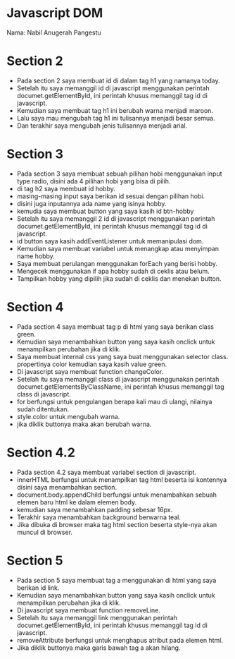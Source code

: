 # Javascript DOM

Nama: Nabil Anugerah Pangestu

# Section 2
- Pada section 2 saya membuat id di dalam tag h1 yang namanya today.
- Setelah itu saya memanggil id di javascript menggunakan perintah documet.getElementById, ini perintah khusus memanggil tag id di javascript.
- Kemudian saya membuat tag h1 ini berubah warna menjadi maroon.
- Lalu saya mau mengubah tag h1 ini tulisannya menjadi besar semua.
- Dan terakhir saya mengubah jenis tulisannya menjadi arial.

# Section 3
- Pada section 3 saya membuat sebuah pilihan hobi menggunakan input type radio, disini ada 4 pilihan hobi yang bisa di pilih.
- di tag h2 saya membuat id hobby.
- masing-masing input saya berikan id sesuai dengan pilihan hobi.
- disini juga inputannya ada name yang isinya hobby.
- kemudia saya membuat button yang saya kasih id btn-hobby
-  Setelah itu saya memanggil 2 id di javascript menggunakan perintah documet.getElementById, ini perintah khusus memanggil tag id di javascript.
-  id button saya kasih addEventListener untuk memanipulasi dom.
-  Kemudian saya membuat variabel untuk menangkap atau menyimpan name hobby.
-  Saya membuat perulangan menggunakan forEach yang berisi hobby.
-  Mengecek menggunakan if apa hobby sudah di ceklis atau belum.
-  Tampilkan hobby yang dipilih jika sudah di ceklis dan menekan button.

# Section 4
- Pada section 4 saya membuat tag p di html yang saya berikan class green.
- Kemudian saya menambahkan button yang saya kasih onclick untuk menampilkan perubahan jika di klik.
- Saya membuat internal css yang saya buat menggunakan selector class. propertinya color kemudian saya kasih value green.
- Di javascript saya membuat function changeColor.
- Setelah itu saya memanggil class di javascript menggunakan perintah documet.getElementsByClassName, ini perintah khusus memanggil tag class di javascript.
- for berfungsi untuk pengulangan berapa kali mau di ulangi, nilainya sudah ditentukan.
- style.color untuk mengubah warna.
- jika diklik buttonya maka akan berubah warna.

# Section 4.2
- Pada section 4.2 saya membuat variabel section di javascript.
- innerHTML berfungsi untuk menampilkan tag html beserta isi kontennya disini saya menambahkan section.
- document.body.appendChild berfungsi untuk menambahkan sebuah elemen baru html ke dalam elemen body.
- kemudian saya menambahkan padding sebesar 16px.
- Terakhir saya menambahkan background berwarna teal.
- Jika dibuka di browser maka tag html section beserta style-nya akan muncul di browser.

# Section 5
- Pada section 5 saya membuat tag a menggunakan 
di html yang saya berikan id link.
- Kemudian saya menambahkan button yang saya kasih onclick untuk menampilkan perubahan jika di klik.
- Di javascript saya membuat function removeLine.
- Setelah itu saya memanggil link menggunakan    perintah documet.getElementById, ini perintah khusus memanggil tag id di javascript.
- removeAttribute berfungsi untuk menghapus atribut pada elemen html.
- Jika diklik buttonya maka garis bawah tag a akan hilang.